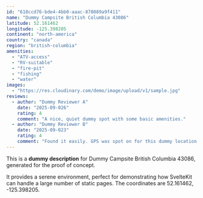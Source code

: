 ```yaml
---
id: "618ccd76-bde4-4bb0-aaac-878089a9f411"
name: "Dummy Campsite British Columbia 43086"
latitude: 52.161462
longitude: -125.398205
continent: "north-america"
country: "canada"
region: "british-columbia"
amenities:
  - "ATV-access"
  - "RV-suitable"
  - "fire-pit"
  - "fishing"
  - "water"
images:
  - "https://res.cloudinary.com/demo/image/upload/v1/sample.jpg"
reviews:
  - author: "Dummy Reviewer A"
    date: "2025-09-026"
    rating: 4
    comment: "A nice, quiet dummy spot with some basic amenities."
  - author: "Dummy Reviewer B"
    date: "2025-09-023"
    rating: 4
    comment: "Found it easily. GPS was spot on for this dummy location."
---
```


This is a **dummy description** for Dummy Campsite British Columbia 43086, generated for the proof of concept.

It provides a serene environment, perfect for demonstrating how SvelteKit can handle a large number of static pages. The coordinates are 52.161462, -125.398205.
